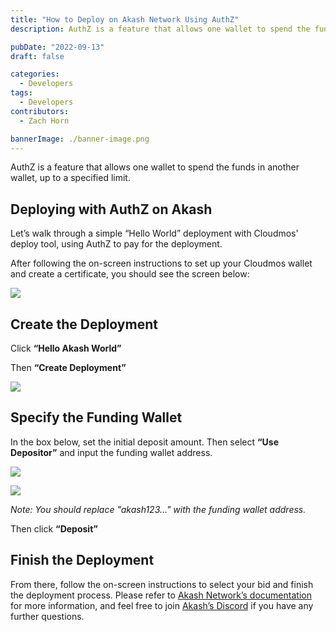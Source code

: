 ```yaml
---
title: "How to Deploy on Akash Network Using AuthZ"
description: AuthZ is a feature that allows one wallet to spend the funds in another wallet, up to a specified limit.

pubDate: "2022-09-13"
draft: false

categories:
  - Developers
tags:
  - Developers
contributors:
  - Zach Horn

bannerImage: ./banner-image.png
---
```


AuthZ is a feature that allows one wallet to spend the funds in another wallet, up to a specified limit.

## Deploying with AuthZ on Akash

Let’s walk through a simple “Hello World” deployment with Cloudmos' deploy tool, using AuthZ to pay for the deployment.

After following the on-screen instructions to set up your Cloudmos wallet and create a certificate, you should see the screen below:

![](https://www.datocms-assets.com/45776/1663102509-screen-shot-2022-09-13-at-4-45-50-pm.png)

## Create the Deployment

Click **“Hello Akash World”**

Then **“Create Deployment”**

![](https://www.datocms-assets.com/45776/1663102593-screen-shot-2022-09-13-at-4-46-52-pm.png)

## Specify the Funding Wallet

In the box below, set the initial deposit amount. Then select **“Use Depositor”** and input the funding wallet address.

![](https://www.datocms-assets.com/45776/1663102612-screen-shot-2022-09-13-at-4-47-06-pm.png)

![](https://www.datocms-assets.com/45776/1663102628-screen-shot-2022-09-13-at-4-50-30-pm.png)

_Note: You should replace "akash123..." with the funding wallet address._

Then click **“Deposit”**

## Finish the Deployment

From there, follow the on-screen instructions to select your bid and finish the deployment process. Please refer to [Akash Network’s documentation](https://akash.network/docs/) for more information, and feel free to join [Akash’s Discord](https://discord.com/invite/akash) if you have any further questions.
